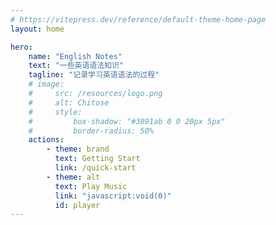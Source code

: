 ```yaml
---
# https://vitepress.dev/reference/default-theme-home-page
layout: home

hero:
    name: "English Notes"
    text: "一些英语语法知识"
    tagline: "记录学习英语语法的过程"
    # image:
    #     src: /resources/logo.png
    #     alt: Chitose
    #     style:
    #         box-shadow: "#3891ab 0 0 20px 5px"
    #         border-radius: 50%
    actions:
        - theme: brand
          text: Getting Start
          link: /quick-start
        - theme: alt
          text: Play Music
          link: "javascript:void(0)"
          id: player
---
```


<script setup>
import VideoBackground from "../src/components/VideoBackground.vue";
import { onMounted, onUnmounted } from "vue";
const onClick = (event) => {
  event.preventDefault();
  const audio = document.querySelector("#msc");
  if (audio.paused) audio.play();
  else audio.pause();
};

onMounted(() => {
  const a = document.querySelectorAll("a.VPButton")[1];
  a.addEventListener("click", onClick);
  document.querySelector("header").style.visibility = "hidden";
  document.body.style.overflow = "hidden";
  document.lastChild.className = "dark";
  document.querySelector(".text").style.color = "#5b83a8";
});
onUnmounted(() => {
  document.querySelector("header").style.visibility = "visible";
  document.body.style.overflow = "auto";
  document.lastChild.className = "";
});
</script>

<VideoBackground path="/english-notes/resources/chise.mp4" />
<audio src="/english-notes/resources/1.ogg" loop id="msc" />